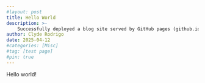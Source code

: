 ```yaml
---
#layout: post
title: Hello World
description: >-
    Successfully deployed a blog site served by GitHub pages (github.io) for free, using Jekyll.
author: Clyde Rodrigo
date: 2025-04-12
#categories: [Misc]
#tag: [test page]
#pin: true
---
```

Hello world!
